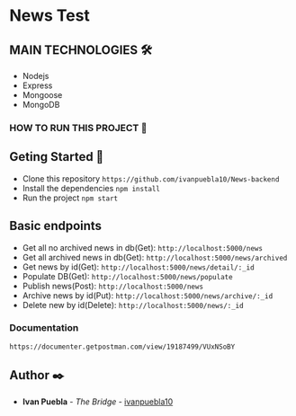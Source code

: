 # News Test 

## MAIN TECHNOLOGIES 🛠️
- Nodejs
- Express
- Mongoose
- MongoDB

### HOW TO RUN THIS PROJECT 🔧
## Geting Started 🚀
- Clone this repository `https://github.com/ivanpuebla10/News-backend`
- Install the dependencies `npm install`
- Run the project `npm start`


## Basic endpoints

* Get all no archived news in db(Get): `http://localhost:5000/news`
* Get all archived news in db(Get): `http://localhost:5000/news/archived`
* Get news by id(Get): `http://localhost:5000/news/detail/:_id`
* Populate DB(Get): `http://localhost:5000/news/populate`
* Publish news(Post): `http://localhost:5000/news`
* Archive news by id(Put): `http://localhost:5000/news/archive/:_id`
* Delete new by id(Delete): `http://localhost:5000/news/:_id`

### Documentation
```
https://documenter.getpostman.com/view/19187499/VUxNSoBY
```


## Author ✒️
* **Ivan Puebla** - *The Bridge* - [ivanpuebla10](https://github.com/ivanpuebla10)




